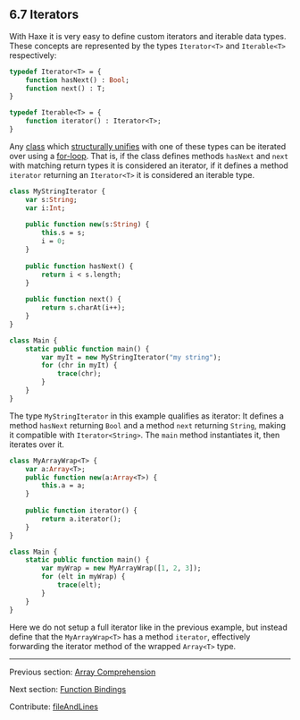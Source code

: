 ## 6.7 Iterators

With Haxe it is very easy to define custom iterators and iterable data types. These concepts are represented by the types `Iterator<T>` and `Iterable<T>` respectively:

```haxe
typedef Iterator<T> = {
	function hasNext() : Bool;
	function next() : T;
}

typedef Iterable<T> = {
	function iterator() : Iterator<T>;
}
```

Any [class](types-class-instance.md) which [structurally unifies](type-system-structural-subtyping.md) with one of these types can be iterated over using a [for-loop](expression-for.md). That is, if the class defines methods `hasNext` and `next` with matching return types it is considered an iterator, if it defines a method `iterator` returning an `Iterator<T>` it is considered an iterable type.

```haxe
class MyStringIterator {
	var s:String;
	var i:Int;
	
	public function new(s:String) {
		this.s = s;
		i = 0;
	}
	
	public function hasNext() {
		return i < s.length;
	}
	
	public function next() {
		return s.charAt(i++);
	}
}

class Main {
	static public function main() {
		var myIt = new MyStringIterator("my string");
		for (chr in myIt) {
			trace(chr);
		}
	}
}
```

The type `MyStringIterator` in this example qualifies as iterator: It defines a method `hasNext` returning `Bool` and a method `next` returning `String`, making it compatible with `Iterator<String>`. The `main` method instantiates it, then iterates over it.

```haxe
class MyArrayWrap<T> {
	var a:Array<T>;
	public function new(a:Array<T>) {
		this.a = a;
	}
	
	public function iterator() {
		return a.iterator();
	}
}

class Main {
	static public function main() {
		var myWrap = new MyArrayWrap([1, 2, 3]);
		for (elt in myWrap) {
			trace(elt);
		}
	}
}
```

Here we do not setup a full iterator like in the previous example, but instead define that the `MyArrayWrap<T>` has a method `iterator`, effectively forwarding the iterator method of the wrapped `Array<T>` type.

---

Previous section: [Array Comprehension](lf-array-comprehension.md)

Next section: [Function Bindings](lf-function-bindings.md)

Contribute: [fileAndLines](https://github.com/HaxeFoundation/HaxeManual/blob/master/06-language-features.tex#L345-345)